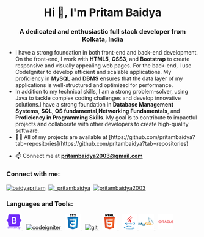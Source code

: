 

<h1 align="center">Hi 👋, I'm Pritam Baidya</h1>
<h3 align="center">A dedicated and enthusiastic full stack developer from Kolkata, India</h3>

<ul>
<li>I have a strong foundation in both front-end and back-end development. On the front-end, I work with <b>HTML5</b>, <b>CSS3</b>, and <b>Bootstrap</b> to create responsive and visually appealing web pages. For the back-end, I use CodeIgniter to develop efficient and scalable applications. My proficiency in <b>MySQL</b> and <b>DBMS</b> ensures that the data layer of my applications is well-structured and optimized for performance.</li>

<li>In addition to my technical skills, I am a strong problem-solver, using Java to tackle complex coding challenges and develop innovative solutions.I have a strong foundation in <b>Database Management Systems</b>, <b>SQL</b>, <b>OS fundamental</b>,<b>Networking Fundamentals</b>, and <b>Proficiency in Programming Skills</b>. My goal is to contribute to impactful projects and collaborate with other developers to create high-quality software.</li>


<li> 👨‍💻 All of my projects are available at [https://github.com/pritambaidya?tab=repositories](https://github.com/pritambaidya?tab=repositories)</li></ul>

- 📫 Connect me at **pritambaidya2003@gmail.com**

<h3 align="left">Connect with me:</h3>
<p align="left">
<a href="https://linkedin.com/in/baidyapritam" target="blank"><img align="center" src="https://raw.githubusercontent.com/rahuldkjain/github-profile-readme-generator/master/src/images/icons/Social/linked-in-alt.svg" alt="baidyapritam" height="30" width="40" /></a>&nbsp;
<a href="https://instagram.com/_pritambaidya" target="blank"><img align="center" src="https://raw.githubusercontent.com/rahuldkjain/github-profile-readme-generator/master/src/images/icons/Social/instagram.svg" alt="_pritambaidya" height="30" width="40" /></a>&nbsp;
<a href="https://www.hackerrank.com/pritambaidya2003" target="blank"><img align="center" src="https://raw.githubusercontent.com/rahuldkjain/github-profile-readme-generator/master/src/images/icons/Social/hackerrank.svg" alt="pritambaidya2003" height="30" width="40" /></a>&nbsp;
</p>

<h3 align="left">Languages and Tools:</h3>
<p align="left">  <a href="https://getbootstrap.com" target="_blank" rel="noreferrer"> <img src="https://raw.githubusercontent.com/devicons/devicon/master/icons/bootstrap/bootstrap-plain-wordmark.svg" alt="bootstrap" width="40" height="40"/> </a>&nbsp; <a href="https://codeigniter.com" target="_blank" rel="noreferrer"> <img src="https://cdn.worldvectorlogo.com/logos/codeigniter.svg" alt="codeigniter" width="40" height="40"/> </a>&nbsp; <a href="https://www.w3schools.com/css/" target="_blank" rel="noreferrer"> <img src="https://raw.githubusercontent.com/devicons/devicon/master/icons/css3/css3-original-wordmark.svg" alt="css3" width="40" height="40"/> </a>&nbsp;  <a href="https://git-scm.com/" target="_blank" rel="noreferrer"> <img src="https://www.vectorlogo.zone/logos/git-scm/git-scm-icon.svg" alt="git" width="40" height="40"/> </a>&nbsp; <a href="https://www.w3.org/html/" target="_blank" rel="noreferrer"> <img src="https://raw.githubusercontent.com/devicons/devicon/master/icons/html5/html5-original-wordmark.svg" alt="html5" width="40" height="40"/> </a>&nbsp; <a href="https://www.java.com" target="_blank" rel="noreferrer"> <img src="https://raw.githubusercontent.com/devicons/devicon/master/icons/java/java-original.svg" alt="java" width="40" height="40"/> </a> <a href="https://www.mysql.com/" target="_blank" rel="noreferrer"> <img src="https://raw.githubusercontent.com/devicons/devicon/master/icons/mysql/mysql-original-wordmark.svg" alt="mysql" width="40" height="40"/> </a>&nbsp;  <a href="https://www.oracle.com/" target="_blank" rel="noreferrer"> <img src="https://raw.githubusercontent.com/devicons/devicon/master/icons/oracle/oracle-original.svg" alt="oracle" width="40" height="40"/> </a>   </p>
